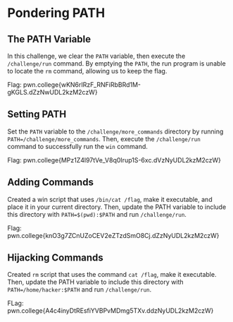 # Pondering PATH
## The PATH Variable
In this challenge, we clear the `PATH` variable, then execute the `/challenge/run` command. By emptying the `PATH`, the run program is unable to locate the `rm` command, allowing us to keep the flag.

Flag: pwn.college{wKN6rIRzF_RNFiRbBRd1M-gKGLS.dZzNwUDL2kzM2czW}
## Setting PATH
Set the `PATH` variable to the `/challenge/more_commands` directory by running `PATH=/challenge/more_commands`. Then, execute the `/challenge/run` command to successfully run the `win` command.

Flag: pwn.college{MPz1Z4l97tVe_V8q0Irup1S-6xc.dVzNyUDL2kzM2czW}
## Adding Commands
Created a win script that uses `/bin/cat /flag`, make it executable, and place it in your current directory. Then, update the PATH variable to include this directory with `PATH=$(pwd):$PATH` and run `/challenge/run`.

Flag: pwn.college{knO3g7ZCnUZoCEV2eZTzdSmO8Cj.dZzNyUDL2kzM2czW}
## Hijacking Commands
Created `rm` script that uses the command `cat /flag`, make it executable. Then, update the PATH variable to include this directory with `PATH=/home/hacker:$PATH` and run `/challenge/run`.

FLag: pwn.college{A4c4inyDtREsfiYVBPvMDmg5TXv.ddzNyUDL2kzM2czW}
